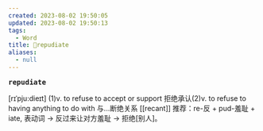 ```yaml
---
created: 2023-08-02 19:50:05
updated: 2023-08-02 19:50:13
tags:
  - Word
title: 📖repudiate
aliases:
  - null
---
```


<pre><strong>repudiate</strong></pre>
[rɪˈpju:dieɪt]
(1)v. to refuse to accept or support 拒绝承认(2)v. to refuse to having anything to do with 与...断绝关系
[[recant]]
推荐：re-反 + pud-羞耻 + iate, 表动词 → 反过来让对方羞耻 → 拒绝[别人]。